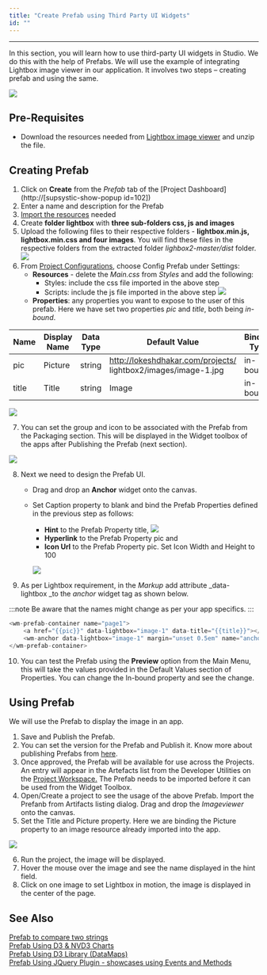 ```yaml
---
title: "Create Prefab using Third Party UI Widgets"
id: ""
---
```

---

In this section, you will learn how to use third-party UI widgets in Studio. We do this with the help of Prefabs. We will use the example of integrating Lightbox image viewer in our application. It involves two steps – creating prefab and using the same. 

[![](/learn/assets/lbprefab_run2-1024x524.png)](/learn/assets/lbprefab_run2-1024x524.png)

## Pre-Requisites

- Download the resources needed from [Lightbox image viewer](http://lokeshdhakar.com/projects/lightbox2/) and unzip the file.

## Creating Prefab

1. Click on **Create** from the _Prefab_ tab of the [Project Dashboard](http://[supsystic-show-popup id=102])
2. Enter a name and description for the Prefab
3. [Import the resources](/learn/app-development/services/3rd-party-libraries) needed
4. Create **folder lightbox** with **three sub-folders css, js and images**
5. Upload the following files to their respective folders - **lightbox.min.js, lightbox.min.css and four images**. You will find these files in the respective folders from the extracted folder _lighbox2-master/dist_ folder. [![](/learn/assets/lbprefab_resource.png)](/learn/assets/lbprefab_resource.png)
6. From [Project Configurations](/learn/app-development/wavemaker-overview/product-walkthrough/#project-workspace), choose Config Prefab under Settings:
    - **Resources** - delete the _Main.css_ from _Styles_ and add the following:
        - Styles: include the css file imported in the above step
        - Scripts: include the js file imported in the above step [![](/learn/assets/lbprefab_settings.png)](/learn/assets/lbprefab_settings.png)
    - **Properties**: any properties you want to expose to the user of this prefab. Here we have set two properties _pic_ and _title_, both being _in-bound_.

| Name | Display Name | Data Type | Default Value | Binding Type | Widget Type |
| --- | --- | --- | --- | --- | --- |
| pic | Picture | string | http://lokeshdhakar.com/projects/ lightbox2/images/image-1.jpg | in-bound | text |
| title | Title | string | Image | in-bound | text |

[![](/learn/assets/lbprefab_props.png)](/learn/assets/lbprefab_props.png)

7. You can set the group and icon to be associated with the Prefab from the Packaging section. This will be displayed in the Widget toolbox of the apps after Publishing the Prefab (next section). 

[![](/learn/assets/lbprefab_package.png)](/learn/assets/lbprefab_package.png)

8. Next we need to design the Prefab UI.
    - Drag and drop an **Anchor** widget onto the canvas.
    - Set Caption property to blank and bind the Prefab Properties defined in the previous step as follows:
        - **Hint** to the Prefab Property title, [![](/learn/assets/lbprefab_pic_props.png?v=20)](/learn/assets/lbprefab_pic_props.png?v=20)
        - **Hyperlink** to the Prefab Property pic and
        - **Icon Url** to the Prefab Property pic. Set Icon Width and Height to 100 
        
        [![](/learn/assets/lbprefab_pic_props2.png?v=20)](/learn/assets/lbprefab_pic_props2.png?v=20)

9. As per Lightbox requirement, in the _Markup_ add attribute _data-lightbox _to the _anchor_ widget tag as shown below. 

:::note
Be aware that the names might change as per your app specifics.
:::

```js
<wm-prefab-container name="page1">  
    <a href="{{pic}}" data-lightbox="image-1" data-title="{{title}}"></a> 
    <wm-anchor data-lightbox="image-1" margin="unset 0.5em" name="anchor1" caption="" hint="bind:title" hyperlink="bind:pic" iconurl="bind:pic" iconwidth="100" iconheight="100"></wm-anchor>  
</wm-prefab-container>
```

10. You can test the Prefab using the **Preview** option from the Main Menu, this will take the values provided in the Default Values section of Properties. You can change the In-bound property and see the change.

## Using Prefab

We will use the Prefab to display the image in an app.

1. Save and Publish the Prefab.
2. You can set the version for the Prefab and Publish it. Know more about publishing Prefabs from [here](/learn/app-development/custom-widgets/prefabs-overview#publishing-prefabs).
3. Once approved, the Prefab will be available for use across the Projects. An entry will appear in the Artefacts list from the Developer Utilities on the [Project Workspace.](/learn/app-development/wavemaker-overview/product-walkthrough/#project-workspace) The Prefab needs to be imported before it can be used from the Widget Toolbox.
4. Open/Create a project to see the usage of the above Prefab. Import the Prefanb from Artifacts listing dialog. Drag and drop the _Imageviewer_ onto the canvas.
5. Set the Title and Picture property. Here we are binding the Picture property to an image resource already imported into the app. 

[![](/learn/assets/lbprefab_dnd.png?v=20)](/learn/assets/lbprefab_dnd.png?v=20)

6. Run the project, the image will be displayed.
7. Hover the mouse over the image and see the name displayed in the hint field.
8. Click on one image to set Lightbox in motion, the image is displayed in the center of the page.

## See Also

[Prefab to compare two strings](/learn/how-tos/create-simple-prefab/)  
[Prefab Using D3 & NVD3 Charts](/learn/how-tos/create-prefab-using-d3-nvd3-charts/)  
[Prefab Using D3 Library (DataMaps)](/learn/how-tos/create-prefab-using-d3-library-datamaps/)  
[Prefab Using JQuery Plugin - showcases using Events and Methods](/learn/how-tos/create-prefab-using-jquery-plugin/)  
